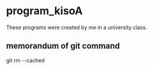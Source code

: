 # program_kisoA
These programs were created by me in a university class.

## memorandum of git command
git rm --cached <filename>
